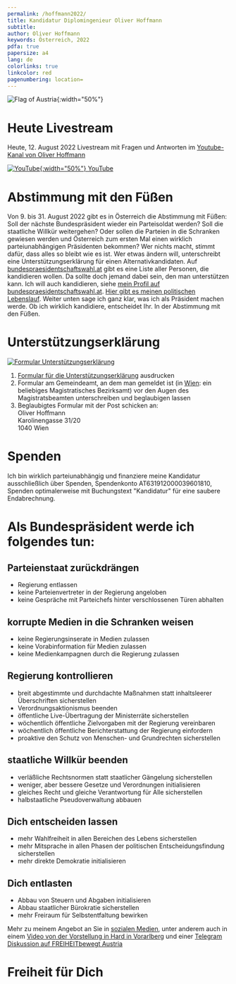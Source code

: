 ```yaml
---
permalink: /hoffmann2022/
title: Kandidatur Diplomingenieur Oliver Hoffmann
subtitle: 
author: Oliver Hoffmann
keywords: Österreich, 2022
pdfa: true
papersize: a4
lang: de
colorlinks: true
linkcolor: red
pagenumbering: location=
---
```


![Flag of Austria](https://res.cloudinary.com/ontore/image/upload/ar_5:3,c_scale,f_auto,fl_any_format,q_auto,w_520/v1658980446/2022-07-28-Fahne-%C3%96sterreich_mjs3x2.svg){:width="50%"}

# Heute Livestream

Heute, 12. August 2022 Livestream mit Fragen und Antworten im [Youtube-Kanal von Oliver Hoffmann](https://www.youtube.com/c/OliverHoffmannAustria)

[![YouTube](https://res.cloudinary.com/ontore/image/upload/c_scale,fl_any_format.sanitize,h_200,w_200/v1660282210/2022-08-12-Youtube.minimal_rns2dj.svg){:width="50%"} YouTube](https://www.youtube.com/c/OliverHoffmannAustria)

# Abstimmung mit den Füßen

Von 9. bis 31. August 2022 gibt es in Österreich die Abstimmung mit Füßen:
Soll der nächste Bundespräsident wieder ein Parteisoldat werden?
Soll die staatliche Willkür weitergehen?
Oder sollen die Parteien in die Schranken gewiesen werden und Österreich zum ersten Mal einen wirklich parteiunabhängigen Präsidenten bekommen?
Wer nichts macht, stimmt dafür, dass alles so bleibt wie es ist.
Wer etwas ändern will, unterschreibt eine Unterstützungserklärung für einen Alternativkandidaten.
Auf [bundespraesidentschaftswahl.at](http://www.bundespraesidentschaftswahl.at) gibt es eine Liste aller Personen, die kandidieren wollen.
Da sollte doch jemand dabei sein, den man unterstützen kann.
Ich will auch kandidieren, siehe [mein Profil auf bundespraesidentschaftswahl.at](http://www.bundespraesidentschaftswahl.at/oliver-hoffmann.html).
[Hier gibt es meinen politischen Lebenslauf](/ueber).
Weiter unten sage ich ganz klar, was ich als Präsident machen werde. Ob ich wirklich kandidiere, entscheidet Ihr. In der Abstimmung mit den Füßen.

# Unterstützungserklärung

[![Formular Unterstützungserklärung](https://res.cloudinary.com/ontore/image/upload/fl_any_format.sanitize/v1660022994/2022-Unterstuetzungserklaerung-Oliver-HOFFMANN-einseitig-Seite001_guu7n0.svg)](https://u.pcloud.link/publink/show?code=XZgqUQVZyTvqiMTMWUhMQKcf0Jd5KQdXbcvy)

1. [Formular für die Unterstützungserklärung](https://u.pcloud.link/publink/show?code=XZgqUQVZyTvqiMTMWUhMQKcf0Jd5KQdXbcvy) ausdrucken
2. Formular am Gemeindeamt, an dem man gemeldet ist (in [Wien](https://www.wien.gv.at/politik/wahlen/bp/2022): ein beliebiges Magistratisches Bezirksamt) vor den Augen des Magistratsbeamten unterschreiben und beglaubigen lassen
3. Beglaubigtes Formular mit der Post schicken an:  
Oliver Hoffmann  
Karolinengasse 31/20  
1040 Wien

# Spenden

Ich bin wirklich parteiunabhängig und finanziere meine Kandidatur ausschließlich über Spenden,
Spendenkonto AT631912000039601810,
Spenden optimalerweise mit Buchungstext "Kandidatur" für eine saubere Endabrechnung.

# Als Bundespräsident werde ich folgendes tun:

## Parteienstaat zurückdrängen

* Regierung entlassen
* keine Parteienvertreter in der Regierung angeloben
* keine Gespräche mit Parteichefs hinter verschlossenen Türen abhalten

## korrupte Medien in die Schranken weisen

* keine Regierungsinserate in Medien zulassen
* keine Vorabinformation für Medien zulassen
* keine Medienkampagnen durch die Regierung zulassen

## Regierung kontrollieren

* breit abgestimmte und durchdachte Maßnahmen statt inhaltsleerer Überschriften sicherstellen
* Verordnungsaktionismus beenden
* öffentliche Live-Übertragung der Ministerräte sicherstellen
* wöchentlich öffentliche Zielvorgaben mit der Regierung vereinbaren
* wöchentlich öffentliche Berichterstattung der Regierung einfordern
* proaktive den Schutz von Menschen- und Grundrechten sicherstellen

## staatliche Willkür beenden

* verläßliche Rechtsnormen statt staatlicher Gängelung sicherstellen
* weniger, aber bessere Gesetze und Verordnungen initialisieren
* gleiches Recht und gleiche Verantwortung für Alle sicherstellen
* halbstaatliche Pseudoverwaltung abbauen

## Dich entscheiden lassen

* mehr Wahlfreiheit in allen Bereichen des Lebens sicherstellen
* mehr Mitsprache in allen Phasen der politischen Entscheidungsfindung sicherstellen
* mehr direkte Demokratie initialisieren

## Dich entlasten

* Abbau von Steuern und Abgaben initialisieren
* Abbau staatlicher Bürokratie sicherstellen
* mehr Freiraum für Selbstentfaltung bewirken

Mehr zu meinem Angebot an Sie in [sozialen Medien](/verbinden),
unter anderem auch in einem [Video von der Vorstellung in Hard in Vorarlberg](/Hard)
und einer [Telegram Diskussion auf FREIHEITbewegt Austria](/FREIHEIT-bewegt)

# Freiheit für Dich
